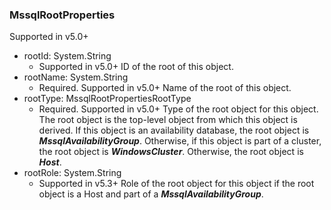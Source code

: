 ### MssqlRootProperties
Supported in v5.0+

- rootId: System.String
  - Supported in v5.0+
ID of the root of this object.
- rootName: System.String
  - Required. Supported in v5.0+
Name of the root of this object.
- rootType: MssqlRootPropertiesRootType
  - Required. Supported in v5.0+
Type of the root object for this object. The root object is the top-level object from which this object is derived. If this object is an availability database, the root object is **_MssqlAvailabilityGroup_**. Otherwise, if this object is part of a cluster, the root object is **_WindowsCluster_**. Otherwise, the root object is **_Host_**.
- rootRole: System.String
  - Supported in v5.3+
Role of the root object for this object if the root object is a Host and part of a **_MssqlAvailabilityGroup_**.
